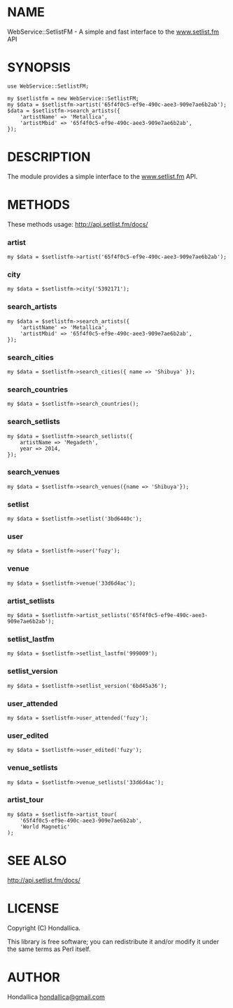 # NAME

WebService::SetlistFM - A simple and fast interface to the www.setlist.fm API

# SYNOPSIS

    use WebService::SetlistFM;

    my $setlistfm = new WebService::SetlistFM;
    my $data = $setlistfm->artist('65f4f0c5-ef9e-490c-aee3-909e7ae6b2ab');
    $data = $setlistfm->search_artists({
        'artistName' => 'Metallica',
        'artistMbid' => '65f4f0c5-ef9e-490c-aee3-909e7ae6b2ab',
    });

# DESCRIPTION

The module provides a simple interface to the www.setlist.fm API.

# METHODS
These methods usage: http://api.setlist.fm/docs/ 

### artist

    my $data = $setlistfm->artist('65f4f0c5-ef9e-490c-aee3-909e7ae6b2ab');

### city

    my $data = $setlistfm->city('5392171');

### search\_artists

    my $data = $setlistfm->search_artists({
        'artistName' => 'Metallica',
        'artistMbid' => '65f4f0c5-ef9e-490c-aee3-909e7ae6b2ab',
    });

### search\_cities

    my $data = $setlistfm->search_cities({ name => 'Shibuya' });

### search\_countries

    my $data = $setlistfm->search_countries();

### search\_setlists

    my $data = $setlistfm->search_setlists({
        artistName => 'Megadeth',
        year => 2014,
    });

### search\_venues

    my $data = $setlistfm->search_venues({name => 'Shibuya'});

### setlist

    my $data = $setlistfm->setlist('3bd6440c');

### user

    my $data = $setlistfm->user('fuzy');

### venue

    my $data = $setlistfm->venue('33d6d4ac');

### artist\_setlists

    my $data = $setlistfm->artist_setlists('65f4f0c5-ef9e-490c-aee3-909e7ae6b2ab');

### setlist\_lastfm

    my $data = $setlistfm->setlist_lastfm('999009');

### setlist\_version

    my $data = $setlistfm->setlist_version('6bd45a36');

### user\_attended

    my $data = $setlistfm->user_attended('fuzy');

### user\_edited

    my $data = $setlistfm->user_edited('fuzy');

### venue\_setlists

    my $data = $setlistfm->venue_setlists('33d6d4ac');

### artist\_tour

    my $data = $setlistfm->artist_tour(
        '65f4f0c5-ef9e-490c-aee3-909e7ae6b2ab', 
        'World Magnetic'
    );

# SEE ALSO

http://api.setlist.fm/docs/

# LICENSE

Copyright (C) Hondallica.

This library is free software; you can redistribute it and/or modify
it under the same terms as Perl itself.

# AUTHOR

Hondallica <hondallica@gmail.com>

